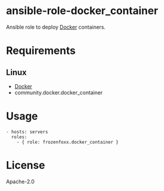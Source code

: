 # ansible-role-docker_container

Ansible role to deploy [Docker](https://docker.io/) containers.

# Requirements

## Linux
- [Docker](https://docker.io)
- community.docker.docker_container

# Usage

```
- hosts: servers
  roles:
    - { role: frozenfoxx.docker_container }
```

# License

Apache-2.0
